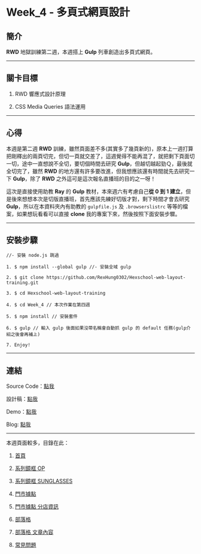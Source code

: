 # Week_4 - 多頁式網頁設計

## 簡介

**RWD** 地獄訓練第二週，本週搭上 **Gulp** 列車創造出多頁式網頁。

---

## 關卡目標

1. RWD 響應式設計原理

2. CSS Media Queries 語法運用

---

## 心得

本週是第二週 **RWD** 訓練，雖然頁面差不多(其實多了幾頁新的)，原本上一週打算把剛釋出的兩頁切完，但切一頁就交差了，這週覺得不能再混了，就把剩下頁面切一切，途中一直想說不全切，要切個時間去研究 **Gulp**，但越切越起勁Ｑ，最後就全切完了，雖然 **RWD** 的地方還有許多要改進，但我想應該還有時間就先去研究一下 **Gulp**，除了 **RWD** 之外這可是這次報名直播班的目的之一呀！

這次是直接使用助教 **Ray** 的 **Gulp** 教材，本來週六有考慮自己**從 0 到 1 建立**，但是後來想想本次是切版直播班，首先應該先練好切版才對，剩下時間才會去研究 **Gulp**，所以在本資料夾內有助教的 `gulpfile.js` 及 `.browserslistrc` 等等的檔案，如果想玩看看可以直接 **clone** 我的專案下來，然後按照下面安裝步驟。

---

## 安裝步驟

```
//- 安裝 node.js 跳過

1. $ npm install --global gulp //- 安裝全域 gulp

2. $ git clone https://github.com/RexHung0302/Hexschool-web-layout-training.git

3. $ cd Hexschool-web-layout-training 

4. $ cd Week_4 // 本次作業在第四週

5. $ npm install // 安裝套件

6. $ gulp // 輸入 gulp 後面如果沒帶名稱會自動抓 gulp 的 default 任務(gulp介紹之後會再補上)

7. Enjoy!

```

---

## 連結

Source Code：[點我](https://github.com/RexHung0302/Hexschool-web-layout-training/tree/master/Week_4)

設計稿：[點我](https://xd.adobe.com/view/8e014262-a911-458f-7b23-71a7fe4819c6-f830/grid)

Demo：[點我](https://rexhung0302.github.io/Hexschool-web-layout-training/Week_4/index.html)

Blog: [點我](#)

---

本週頁面較多，目錄在此：

1. [首頁](https://rexhung0302.github.io/Hexschool-web-layout-training/Week_4/index.html)

2. [系列鏡框 OP](https://rexhung0302.github.io/Hexschool-web-layout-training/Week_4/product-op.html)

3. [系列鏡框 SUNGLASSES](https://rexhung0302.github.io/Hexschool-web-layout-training/Week_4/product-sunglasses.html)

4. [門市據點](https://rexhung0302.github.io/Hexschool-web-layout-training/Week_4/location.html)

5. [門市據點 分店資訊](https://rexhung0302.github.io/Hexschool-web-layout-training/Week_4/location-detail.html)

6. [部落格](https://rexhung0302.github.io/Hexschool-web-layout-training/Week_4/blog.html)

7. [部落格 文章內容](https://rexhung0302.github.io/Hexschool-web-layout-training/Week_4/blog-detail.html)

8. [常見問題](https://rexhung0302.github.io/Hexschool-web-layout-training/Week_4/FAQ.html)
